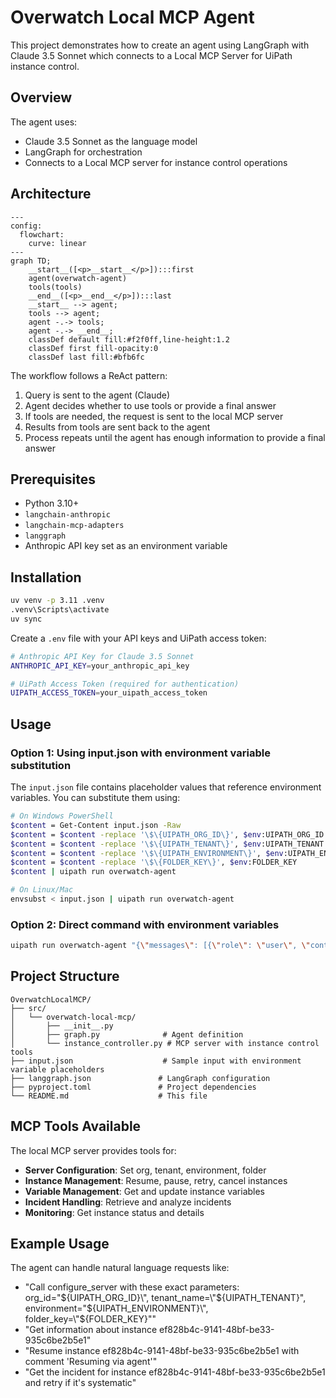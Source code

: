 # Overwatch Local MCP Agent

This project demonstrates how to create an agent using LangGraph with Claude 3.5 Sonnet which connects to a Local MCP Server for UiPath instance control.

## Overview

The agent uses:
- Claude 3.5 Sonnet as the language model
- LangGraph for orchestration
- Connects to a Local MCP server for instance control operations

## Architecture

```mermaid
---
config:
  flowchart:
    curve: linear
---
graph TD;
	__start__([<p>__start__</p>]):::first
	agent(overwatch-agent)
	tools(tools)
	__end__([<p>__end__</p>]):::last
	__start__ --> agent;
	tools --> agent;
	agent -.-> tools;
	agent -.-> __end__;
	classDef default fill:#f2f0ff,line-height:1.2
	classDef first fill-opacity:0
	classDef last fill:#bfb6fc
```

The workflow follows a ReAct pattern:
1. Query is sent to the agent (Claude)
2. Agent decides whether to use tools or provide a final answer
3. If tools are needed, the request is sent to the local MCP server
4. Results from tools are sent back to the agent
5. Process repeats until the agent has enough information to provide a final answer

## Prerequisites

- Python 3.10+
- `langchain-anthropic`
- `langchain-mcp-adapters`
- `langgraph`
- Anthropic API key set as an environment variable

## Installation

```bash
uv venv -p 3.11 .venv
.venv\Scripts\activate
uv sync
```

Create a `.env` file with your API keys and UiPath access token:

```bash
# Anthropic API Key for Claude 3.5 Sonnet
ANTHROPIC_API_KEY=your_anthropic_api_key

# UiPath Access Token (required for authentication)
UIPATH_ACCESS_TOKEN=your_uipath_access_token
```

## Usage

### Option 1: Using input.json with environment variable substitution

The `input.json` file contains placeholder values that reference environment variables. You can substitute them using:

```bash
# On Windows PowerShell
$content = Get-Content input.json -Raw
$content = $content -replace '\$\{UIPATH_ORG_ID\}', $env:UIPATH_ORG_ID
$content = $content -replace '\$\{UIPATH_TENANT\}', $env:UIPATH_TENANT
$content = $content -replace '\$\{UIPATH_ENVIRONMENT\}', $env:UIPATH_ENVIRONMENT
$content = $content -replace '\$\{FOLDER_KEY\}', $env:FOLDER_KEY
$content | uipath run overwatch-agent

# On Linux/Mac
envsubst < input.json | uipath run overwatch-agent
```

### Option 2: Direct command with environment variables

```bash
uipath run overwatch-agent "{\"messages\": [{\"role\": \"user\", \"content\": \"Call configure_server with these exact parameters: org_id=\\\"$UIPATH_ORG_ID\\\", tenant_name=\\\"$UIPATH_TENANT\\\", environment=\\\"$UIPATH_ENVIRONMENT\\\", folder_key=\\\"$FOLDER_KEY\\\". Then call debug_headers to verify that the MCP connection headers are being used correctly. Get the incident associated with instance ef828b4c-9141-48bf-be33-935c6be2b5e1. If the incident type is systematic, just retry the instance since most system type incidents are transient.\"}]}"
```

## Project Structure

```
OverwatchLocalMCP/
├── src/
│   └── overwatch-local-mcp/
│       ├── __init__.py
│       ├── graph.py              # Agent definition
│       └── instance_controller.py # MCP server with instance control tools
├── input.json                    # Sample input with environment variable placeholders
├── langgraph.json               # LangGraph configuration
├── pyproject.toml               # Project dependencies
└── README.md                    # This file
```

## MCP Tools Available

The local MCP server provides tools for:

- **Server Configuration**: Set org, tenant, environment, folder
- **Instance Management**: Resume, pause, retry, cancel instances
- **Variable Management**: Get and update instance variables
- **Incident Handling**: Retrieve and analyze incidents
- **Monitoring**: Get instance status and details

## Example Usage

The agent can handle natural language requests like:

- "Call configure_server with these exact parameters: org_id=\"${UIPATH_ORG_ID}\", tenant_name=\"${UIPATH_TENANT}\", environment=\"${UIPATH_ENVIRONMENT}\", folder_key=\"${FOLDER_KEY}\""
- "Get information about instance ef828b4c-9141-48bf-be33-935c6be2b5e1"
- "Resume instance ef828b4c-9141-48bf-be33-935c6be2b5e1 with comment 'Resuming via agent'"
- "Get the incident for instance ef828b4c-9141-48bf-be33-935c6be2b5e1 and retry if it's systematic" 
